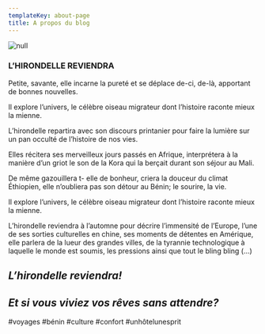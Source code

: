 ```yaml
---
templateKey: about-page
title: A propos du blog
---
```

![null](/img/50160294_438208796716506_8071088489510207488_n.jpg)



### L’HIRONDELLE REVIENDRA

Petite, savante, elle incarne la pureté et se déplace de-ci, de-là, apportant de bonnes nouvelles.

Il explore l’univers, le célèbre oiseau migrateur dont l’histoire raconte mieux la mienne.



L’hirondelle repartira avec son discours printanier pour faire la lumière sur un pan occulté de l’histoire de nos vies.

Elles récitera ses merveilleux jours passés en Afrique, interprétera à la manière d’un griot le son de la Kora qui la berçait durant son séjour au Mali.

De même gazouillera t- elle de bonheur, criera la douceur du climat Éthiopien, elle n’oubliera pas son détour au Bénin; le sourire, la vie.



Il explore l’univers, le célèbre oiseau migrateur dont l’histoire raconte mieux la mienne.



L’hirondelle reviendra à l’automne pour décrire l’immensité de l’Europe, l’une de ses sorties culturelles en chine, ses moments de détentes en Amérique, elle parlera de la lueur des grandes villes, de la tyrannie technologique à laquelle le monde est soumis, les pressions ainsi que tout le bling bling (...)

## _**L’hirondelle reviendra!**_

##  _**Et si vous viviez vos rêves sans attendre?**_

\#voyages #bénin #culture #confort #unhôtelunesprit

### 

###
